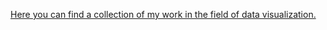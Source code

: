 [Here you can find a collection of my work in the field of data visualization.](https://cucumberan.github.io)
